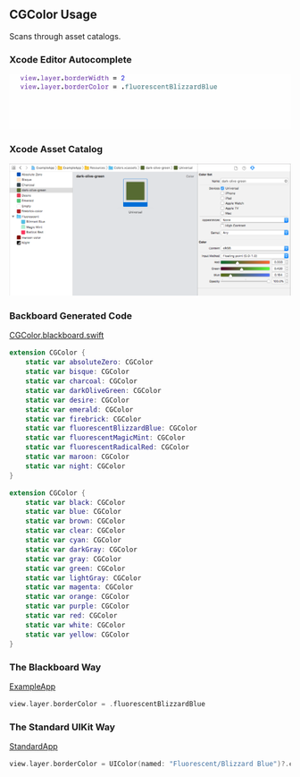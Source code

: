 ## CGColor Usage

Scans through asset catalogs.

### Xcode Editor Autocomplete

![Autocomplete CGColor](Images/AutocompleteCGColor.gif)

### Xcode Asset Catalog

![Asset Color Dark Olive Green](Images/AssetColorDarkOliveGreen.png)

### Backboard Generated Code

[CGColor.blackboard.swift](/ExampleApp/Source/Generated/CGColor.blackboard.swift)

```swift
extension CGColor {
    static var absoluteZero: CGColor
    static var bisque: CGColor
    static var charcoal: CGColor
    static var darkOliveGreen: CGColor
    static var desire: CGColor
    static var emerald: CGColor
    static var firebrick: CGColor
    static var fluorescentBlizzardBlue: CGColor
    static var fluorescentMagicMint: CGColor
    static var fluorescentRadicalRed: CGColor
    static var maroon: CGColor
    static var night: CGColor
}
```

```swift
extension CGColor {
    static var black: CGColor
    static var blue: CGColor
    static var brown: CGColor
    static var clear: CGColor
    static var cyan: CGColor
    static var darkGray: CGColor
    static var gray: CGColor
    static var green: CGColor
    static var lightGray: CGColor
    static var magenta: CGColor
    static var orange: CGColor
    static var purple: CGColor
    static var red: CGColor
    static var white: CGColor
    static var yellow: CGColor
}
```

### The Blackboard Way

[ExampleApp](/ExampleApp/Source/FooterViewController.swift#L46)
```swift
view.layer.borderColor = .fluorescentBlizzardBlue
```

### The Standard UIKit Way

[StandardApp](/StandardApp/Source/FooterViewController.swift#L46)
```swift
view.layer.borderColor = UIColor(named: "Fluorescent/Blizzard Blue")?.cgColor
```
